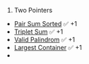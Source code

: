 1. Two Pointers  
- [Pair Sum Sorted](https://leetcode.com/problems/two-sum-ii-input-array-is-sorted/description/) ✅ +1  
- [Triplet Sum](https://leetcode.com/problems/3sum/description/) ✅ +1  
- [Valid Palindrom](https://leetcode.com/problems/valid-palindrome/description/) ✅ +1
- [Largest Container](https://leetcode.com/problems/container-with-most-water/description/) ✅ +1
- 
